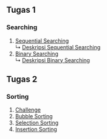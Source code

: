 ## Tugas 1 
### Searching
1. <a href="Sequential Searching.c"> Sequential Searching</a><br>
↳ <a href="Deskripsi Sequential"> Deskripsi Sequential Searching</a><br>
2. <a href=""> Binary Searching</a><br>
↳ <a href="Deskripsi Sequential"> Deskripsi Binary Searching</a><br>
## Tugas 2
### Sorting
1. <a href=""> Challenge </a><br>
2. <a href=""> Bubble Sorting </a><br>
3. <a href=""> Selection Sorting </a><br>
4. <a href=""> Insertion Sorting </a><br>
